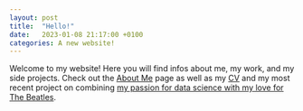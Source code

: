 ```yaml
---
layout: post
title:  "Hello!"
date:   2023-01-08 21:17:00 +0100
categories: A new website!
---
```


Welcome to my website! Here you will find infos about me, my work, and my side projects. Check out the <a href="https://maggomor.github.io/about/">About Me</a> page as well as my <a href="https://maggomor.github.io/CV/">CV</a> and my most recent project on combining <a href="https://maggomor.github.io/data-and-the-beatles/">my passion for data science with my love for The Beatles</a>.
